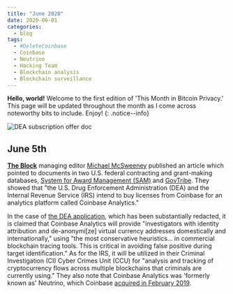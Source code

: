 ```yaml
---
title: "June 2020"
date: 2020-06-01
categories:
  - blog
tags:
  - #DeleteCoinbase
  - Coinbase
  - Neutrino
  - Hacking Team
  - Blockchain analysis
  - Blockchain surveillance
---
```


**Hello, world!** Welcome to the first edition of 'This Month in Bitcoin Privacy.' This page will be updated throughout the month as I come across noteworthy bits to include. Enjoy!
{: .notice--info}

![DEA subscription offer doc](https://pbs.twimg.com/media/EZx2py3WAAM1iQK?format=png&name=small)

## June 5th

[**The Block**](https://www.theblockcrypto.com/post/67551/coinbase-irs-dea-analytics-neutrino) managing editor [Michael McSweeney](https://twitter.com/mpmcsweeney) published an article which pointed to documents in two U.S. federal contracting and grant-making databases, [System for Award Management (SAM)](https://archive.is/h8pIT) and [GovTribe](https://govtribe.com/opportunity/federal-contract-opportunity/coinbase-analytics-web-subscription-5000090561). They showed that "the U.S. Drug Enforcement Administration (DEA) and the Internal Revenue Service (IRS) intend to buy licenses from Coinbase for an analytics platform called Coinbase Analytics."

In the case of [the DEA application](http://web.archive.org/web/20200611002635/https://einzelgaengerinmotte.files.wordpress.com/2020/06/dealsj-0006-limitedsourcedocumentationcoinbase.pdf), which has been substantially redacted, it is claimed that Coinbase Analytics will provide "investigators with identity attribution and de-anonymi[ze] virtual currency addresses domestically and internationally," using "the most conservative heuristics... in commercial blockchain tracing tools. This is critical in avoiding false positive during target identification." As for the IRS, it will be utilized in their Criminal Investigation (CI) Cyber Crimes Unit (CCU) for "analysis and tracking of cryptocurrency flows across multiple blockchains that criminals are currently using." They also note that Coinbase Analytics was 'formerly known as' Neutrino, which Coinbase [acquired in February 2019](https://einzelgaengerinmotte.files.wordpress.com/2019/11/neutrino_coinbase-acquisition-agreement.pdf).
